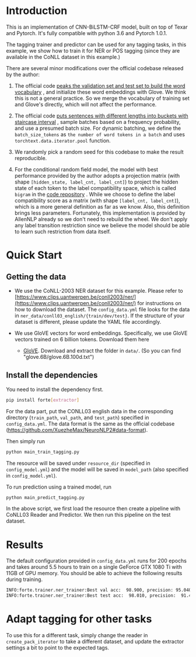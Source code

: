 # Introduction

This is an implementation of CNN-BiLSTM-CRF model, built on top of Texar and
Pytorch. It's fully compatible with python 3.6 and Pytorch 1.0.1.

The tagging trainer and predictor can be used for any tagging tasks, in this
example, we show how to train it for NER or POS tagging (since they are
available in the CoNLL dataset in this example.)

There are several minor modifications over the official codebase released by the
author:

1. The official
   code [peaks the validation set and test set to build the word vocabulary](https://github.com/XuezheMax/NeuroNLP2/blob/2b9a0ea6ec9e1021660b29cdcd74c66824dd0e8c/neuronlp2/io/conll03_data.py#L33)
   , and initialize these word embeddings with Glove. We think this is not a
   general practice. So we merge the vocabulary of training set and Glove's
   directly, which will not affect the performance.

2. The official
   code [puts sentences with different lengths into buckets with staircase interval](https://github.com/XuezheMax/NeuroNLP2/blob/master/neuronlp2/io/conll03_data.py#L178)
   , sample batches based on a frequency probability, and use a presumed batch
   size. For dynamic batching, we define the `batch_size_tokens`
   as `the number of word tokens in a batch` and uses
   `torchtext.data.iterator.pool` function.

3. We randomly pick a random seed for this codebase to make the result
   reproducible.

4. For the conditional random field model, the model with best performance
   provided by the author adopts a projection matrix (with
   shape `[hidden_state, label_cnt, label_cnt]`) to project the hidden state of
   each token to the label compatibility space, which is called `bigram` in the
   [code repository](https://github.com/XuezheMax/NeuroNLP2/blob/2b9a0ea6ec9e1021660b29cdcd74c66824dd0e8c/neuronlp2/nn/modules/crf.py#L34)
   . While we choose to define the label compatibility score as a matrix (with
   shape `[label_cnt, label_cnt]`), which is a more general definition as far as
   we know. Also, this definition brings less parameters. Fortunately, this
   implementation is provided by AllenNLP already so we don't need to rebuild
   the wheel. We don't apply any label transition restriction since we believe
   the model should be able to learn such restriction from data itself.

# Quick Start

## Getting the data

- We use the CoNLL-2003 NER dataset for this example. Please refer
  to [https://www.clips.uantwerpen.be/conll2003/ner/](https://www.clips.uantwerpen.be/conll2003/ner/)
  for instructions on how to download the dataset. The `config_data.yml` file
  looks for the data in
  `ner_data/conll03_english/{train/dev/test}`. If the structure of your dataset
  is different, please update the YAML file accordingly.

- We use GloVE vectors for word embeddings. Specifically, we use GloVE vectors
  trained on 6 billion tokens. Download them here
    - [GloVE](http://nlp.stanford.edu/data/glove.6B.zip). Download and extract
      the folder in `data/`. (So you can find "glove.6B/glove.6B.100d.txt")

## Install the dependencies

You need to install the dependency first.
```bash
pip install forte[extractor]
```


For the data part, put the CONLL03 english data in the corresponding
directory (`train_path`,
`val_path`, and `test_path`) specified in `config_data.yml`. The data format is
the same as the official
codebase (https://github.com/XuezheMax/NeuroNLP2#data-format).

Then simply run

```bash
python main_train_tagging.py
```

The resource will be saved under `resource_dir` (specified
in `config_model.yml`) and the model will be saved in `model_path` (also
specified in `config_model.yml`).

To run prediction using a trained model, run

```bash
python main_predict_tagging.py
```

In the above script, we first load the resource then create a pipeline with
CoNLL03 Reader and Predictor. We then run this pipeline on the test dataset.

# Results

The default configuration provided in `config_data.yml` runs for 200 epochs and
takes around 5.5 hours to train on a single GeForce GTX 1080 Ti with 11GB of GPU
memory. You should be able to achieve the following results during training.

```bash
INFO:forte.trainer.ner_trainer:Best val acc:  98.900, precision: 95.040, recall: 94.720, F1: 94.880, epoch=129
INFO:forte.trainer.ner_trainer:Best test acc:  98.010, precision:  91.430, recall:  91.450, F1:  91.440, epoch=129
```

# Adapt tagging for other tasks

To use this for a different task, simply change the reader
in `create_pack_iterator` to take a different dataset, and update the extractor
settings a bit to point to the expected tags.

